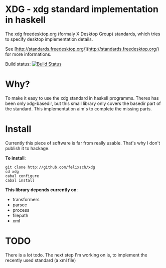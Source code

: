XDG - xdg standard implementation in haskell
============================================
The xdg freedesktop.org (formaly X Desktop Group) standards, which tries to specify desktop implementation details.

See [http://standards.freedesktop.org/](http://standards.freedesktop.org/) for more informations.

Build status: [![Build Status](https://secure.travis-ci.org/felixsch/xdg.png)](http://travis-ci.org/felixsch/xdg)

Why?
====

To make it easy to use the xdg standard in haskell programms. Theres has been only xdg-basedir, but this small library only covers
the basedir part of the standard.
This implementation aim's to complete the missing parts.


Install
=======

Currently this piece of software is far from really usable. That's why I don't publish it to hackage.

__To install__:

    git clone http://github.com/felixsch/xdg
    cd xdg
    cabal configure
    cabal install

__This library depends currently on__:

* transformers
* parsec
* process
* filepath
* xml


TODO
====

There is a lot todo. The next step I'm working on is, to implement the recently used standard (a xml file)
